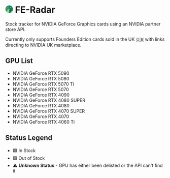 # <img src="https://raw.githubusercontent.com/l-zariqi/fe-radar/main/images/favicon.svg" alt="fe-radar-icon" width="24" height="24"> FE-Radar

Stock tracker for NVIDIA GeForce Graphics cards using an NVIDIA partner store API.

Currently only supports Founders Edition cards sold in the UK 🇬🇧 with links directing to NVIDIA UK marketplace.

## GPU List

- NVIDIA GeForce RTX 5090
- NVIDIA GeForce RTX 5080
- NVIDIA GeForce RTX 5070 Ti
- NVIDIA GeForce RTX 5070
- NVIDIA GeForce RTX 4090
- NVIDIA GeForce RTX 4080 SUPER
- NVIDIA GeForce RTX 4080
- NVIDIA GeForce RTX 4070 SUPER
- NVIDIA GeForce RTX 4070	
- NVIDIA GeForce RTX 4060 Ti

## Status Legend

- 🟩 In Stock
- 🟥 Out of Stock
- ⚠️ **Unknown Status** - GPU has either been delisted or the API can't find it